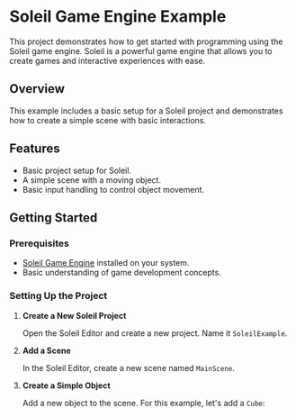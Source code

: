 # Soleil Game Engine Example

This project demonstrates how to get started with programming using the Soleil game engine. Soleil is a powerful game engine that allows you to create games and interactive experiences with ease.

## Overview

This example includes a basic setup for a Soleil project and demonstrates how to create a simple scene with basic interactions.

## Features

- Basic project setup for Soleil.
- A simple scene with a moving object.
- Basic input handling to control object movement.

## Getting Started

### Prerequisites

- [Soleil Game Engine](https://sites.google.com/view/soleil-engine/i) installed on your system.
- Basic understanding of game development concepts.

### Setting Up the Project

1. **Create a New Soleil Project**

   Open the Soleil Editor and create a new project. Name it `SoleilExample`.

2. **Add a Scene**

   In the Soleil Editor, create a new scene named `MainScene`.

3. **Create a Simple Object**

   Add a new object to the scene. For this example, let's add a `Cube`:
